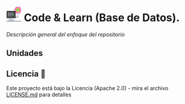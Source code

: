 # <img src=../../images/computer.png width="40"> Code & Learn (Base de Datos).

_Descripción general del enfoque del repositorio_

## Unidades

## Licencia 📄

Este proyecto está bajo la Licencia (Apache 2.0) - mira el archivo [LICENSE.md](../LICENSE.md) para detalles
